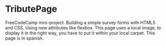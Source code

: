 # TributePage
FreeCodeCamp mini-project. Building a  simple survey forms with HTML5 and CSS. Using new attributes like flexbox.
This page uses a local image, to display it in the right way, you have to put it within your local carpet.
This page is in spanish. 
